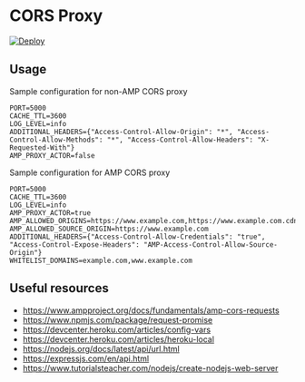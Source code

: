 # CORS Proxy

[![Deploy](https://www.herokucdn.com/deploy/button.png)](https://heroku.com/deploy)

## Usage

Sample configuration for non-AMP CORS proxy

```
PORT=5000
CACHE_TTL=3600
LOG_LEVEL=info
ADDITIONAL_HEADERS={"Access-Control-Allow-Origin": "*", "Access-Control-Allow-Methods": "*", "Access-Control-Allow-Headers": "X-Requested-With"}
AMP_PROXY_ACTOR=false
```

Sample configuration for AMP CORS proxy

```
PORT=5000
CACHE_TTL=3600
LOG_LEVEL=info
AMP_PROXY_ACTOR=true
AMP_ALLOWED_ORIGINS=https://www.example.com,https://www.example.com.cdn.ampproject.org,https://www.example.com.amp.cloudflare.com,https://cdn.ampproject.org
AMP_ALLOWED_SOURCE_ORIGIN=https://www.example.com
ADDITIONAL_HEADERS={"Access-Control-Allow-Credentials": "true", "Access-Control-Expose-Headers": "AMP-Access-Control-Allow-Source-Origin"}
WHITELIST_DOMAINS=example.com,www.example.com
```

## Useful resources

- https://www.ampproject.org/docs/fundamentals/amp-cors-requests
- https://www.npmjs.com/package/request-promise
- https://devcenter.heroku.com/articles/config-vars
- https://devcenter.heroku.com/articles/heroku-local
- https://nodejs.org/docs/latest/api/url.html
- https://expressjs.com/en/api.html
- https://www.tutorialsteacher.com/nodejs/create-nodejs-web-server
